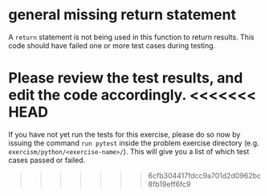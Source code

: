 # general missing return statement

A `return` statement is not being used in this function to return results.
 This code should have failed one or more test cases during testing.

Please review the test results, and edit the code accordingly.
<<<<<<< HEAD
=======

If you have not yet run the tests for this exercise, please do so now by issuing the command ```run pytest``` inside the problem exercise directory (e.g. `exercism/python/<exercise-name>/`).
This will give you a list of which test cases passed or failed.
>>>>>>> 6cfb304417fdcc9a701d2d0962bc8fb19eff6fc9
